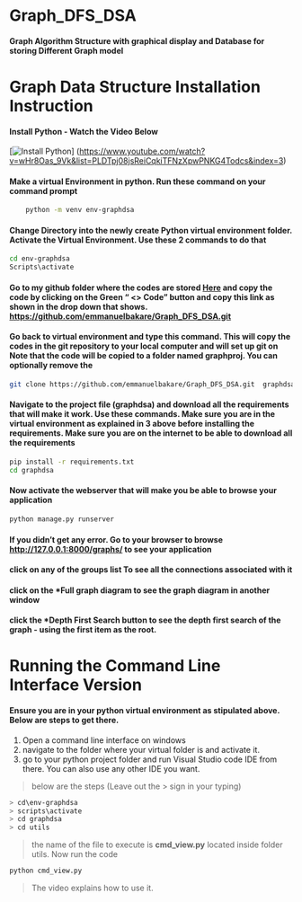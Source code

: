 # Graph_DFS_DSA

#### Graph Algorithm Structure with graphical display and Database for storing Different Graph model

# Graph Data Structure Installation Instruction

#### Install Python  -  Watch the Video Below


[![Install Python](http://i3.ytimg.com/vi/wHr8Oas_9Vk/hqdefault.jpg)]
(https://www.youtube.com/watch?v=wHr8Oas_9Vk&list=PLDTpj08jsReiCqkiTFNzXpwPNKG4Todcs&index=3)

 
#### Make a virtual Environment in python. Run these command on your command prompt
 
```bash 
    python -m venv env-graphdsa 
```

 
#### Change Directory into the newly create Python virtual environment folder. Activate the Virtual Environment. Use these 2 commands to do that
 
```bash
cd env-graphdsa
Scripts\activate

``` 

 
#### Go to my github folder where the codes are stored  [Here](https://github.com/emmanuelbakare/Graph_DFS_DSA) and copy the code by clicking on the Green “ <> Code” button and copy this link as shown in the drop down that shows.         https://github.com/emmanuelbakare/Graph_DFS_DSA.git 


#### Go back to virtual environment and type this command. This will copy the codes in the git repository to your local computer and will set up git on  Note that the code will be copied to a folder named graphproj. You can optionally remove the 
 
```bash 
git clone https://github.com/emmanuelbakare/Graph_DFS_DSA.git  graphdsa

```

 
#### Navigate to the project file (graphdsa) and download all the requirements that will make it work. Use these commands. Make sure you are in the virtual environment as explained in 3 above before installing the requirements. Make sure you are on the internet to be able to download all the requirements
 
```bash 
pip install -r requirements.txt
cd graphdsa
```
 
 
#### Now activate the webserver that will make you be able to browse your application
 
```bash 
python manage.py runserver
```

 
#### If you didn’t get any error. Go to your browser to  browse http://127.0.0.1:8000/graphs/ to see your application

#### click on any of the **groups list** To see all the connections associated with it

#### click on the ***Full graph diagram** to see the graph diagram in another window

#### click the ***Depth First Search** button to see the depth first search of the graph - using the first item as the root.
 
# Running the Command Line Interface Version

#### Ensure you are in your python virtual environment as stipulated above. Below are steps to get there.
1. Open a command line interface on windows
1. navigate to the folder where your virtual folder is  and activate it.
1. go to your python project folder and run Visual Studio code IDE from there. You can also use any other IDE you want.
> below are the steps (Leave out the > sign in your typing)
```bash
> cd\env-graphdsa  
> scripts\activate
> cd graphdsa
> cd utils
```
>  the name of the file to execute is **cmd_view.py** located inside folder utils. Now run the code
```bash
python cmd_view.py
```
> The video explains how to use it.



